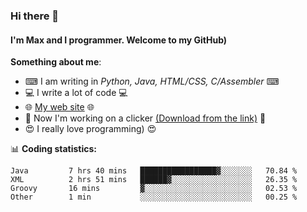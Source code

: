 ### Hi there 👋
#### I'm Max and I programmer. Welcome to my GitHub)

**Something about me**:
- ⌨ I am writing in _Python, Java, HTML/CSS, C/Assembler_ ⌨
- 💻 I write a lot of code 💻
- 🌐 [My web site](https://merive.herokuapp.com/) 🌐
- 🔘 Now I'm working on a clicker [(Download from the link)](https://merive.herokuapp.com/press1mtimes) 🔘
- 😍 I really love programming) 😍

📊 **Coding statistics:**
<!--START_SECTION:waka-->
```text
Java         7 hrs 40 mins   █████████████████▓░░░░░░░   70.84 % 
XML          2 hrs 51 mins   ██████▓░░░░░░░░░░░░░░░░░░   26.35 % 
Groovy       16 mins         ▓░░░░░░░░░░░░░░░░░░░░░░░░   02.53 % 
Other        1 min           ░░░░░░░░░░░░░░░░░░░░░░░░░   00.25 % 
```
<!--END_SECTION:waka-->
